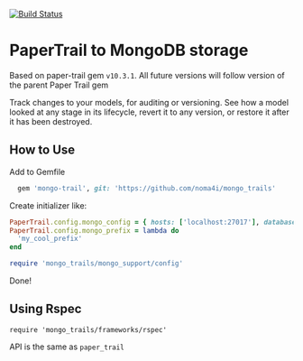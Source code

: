 [![Build Status](https://travis-ci.com/noma4i/mongo_trails.svg?branch=master)](https://travis-ci.com/noma4i/mongo_trails)

# PaperTrail to MongoDB storage

Based on paper-trail gem `v10.3.1`. All future versions will follow version of the parent Paper Trail gem

Track changes to your models, for auditing or versioning. See how a model looked
at any stage in its lifecycle, revert it to any version, or restore it after it
has been destroyed.

## How to Use

Add to Gemfile

```ruby
  gem 'mongo-trail', git: 'https://github.com/noma4i/mongo_trails'
```

Create initializer like:

```ruby
PaperTrail.config.mongo_config = { hosts: ['localhost:27017'], database: 'my_test_db' }
PaperTrail.config.mongo_prefix = lambda do
  'my_cool_prefix'
end

require 'mongo_trails/mongo_support/config'
```

Done!

## Using Rspec

`require 'mongo_trails/frameworks/rspec'`

API is the same as `paper_trail`
